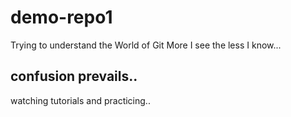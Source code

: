# demo-repo1
Trying to understand the World of Git
More I see the less I know...

## confusion prevails..

watching tutorials and practicing..

